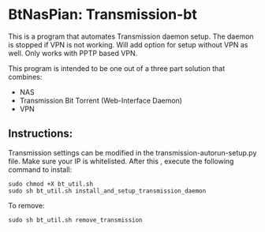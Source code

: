 # BtNasPian: Transmission-bt

This is a program that automates Transmission daemon setup. 
The daemon is stopped if VPN is not working.
Will add option for setup without VPN as well. Only works with PPTP based VPN.

This program is intended to be one out of a three part solution that combines:
* NAS
* Transmission Bit Torrent (Web-Interface Daemon)
* VPN

## Instructions:

Transmission settings can be modified in the transmission-autorun-setup.py file.
Make sure your IP is whitelisted. After this , execute the following command to install:

```
sudo chmod +X bt_util.sh
sudo sh bt_util.sh install_and_setup_transmission_daemon
```

To remove:
```
sudo sh bt_util.sh remove_transmission
```
